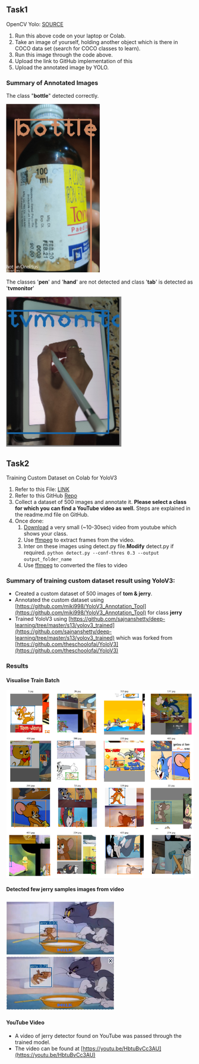 ## Task1
OpenCV Yolo: [SOURCE ](https://pysource.com/2019/06/27/yolo-object-detection-using-opencv-with-python/)

1. Run this above code on your laptop or Colab. 
2. Take an image of yourself, holding another object which is there in COCO data set (search for COCO classes to learn). 
3. Run this image through the code above. 
4. Upload the link to GitHub implementation of this
5. Upload the annotated image by YOLO. 

### Summary of Annotated Images
The class "**bottle**" detected correctly.

<img src="https://github.com/sajnanshetty/deep-learning/blob/master/s13/yolo_opencv/images/image4_detect.PNG">

The classes '**pen**' and '**hand**' are not detected and class '**tab**' is detected as '**tvmonitor**'

<img src="https://github.com/sajnanshetty/deep-learning/blob/master/s13/yolo_opencv/images/image3_detect.PNG">

## Task2
Training Custom Dataset on Colab for YoloV3
1.  Refer to this File: [LINK ](https://github.com/sajnanshetty/deep-learning/blob/master/s13/yolov3_trained/yolo_v3.ipynb)
2.  Refer to this GitHub [Repo](https://github.com/theschoolofai/YoloV3)
3.  Collect a dataset of 500 images and annotate it. **Please select a class for which you can find a YouTube video as well.** Steps are explained in the readme.md file on GitHub.
4.  Once done:
    1.  [Download](https://www.y2mate.com/en19)  a very small (~10-30sec) video from youtube which shows your class.
    2.  Use [ffmpeg](https://en.wikibooks.org/wiki/FFMPEG_An_Intermediate_Guide/image_sequence)  to extract frames from the video.
    3.  Inter on these images using detect.py file.**Modify** detect.py if required.
        `python detect.py --conf-thres 0.3 --output output_folder_name`
    4.  Use [ffmpeg](https://en.wikibooks.org/wiki/FFMPEG_An_Intermediate_Guide/image_sequence)  to converted the files to video

###	Summary of training custom dataset result using YoloV3:
- Created a custom dataset of 500 images of **tom & jerry**.
- Annotated the custom dataset using [https://github.com/miki998/YoloV3_Annotation_Tool](https://github.com/miki998/YoloV3_Annotation_Tool) for class **jerry**
- Trained YoloV3 using [https://github.com/sajnanshetty/deep-learning/tree/master/s13/yolov3_trained](https://github.com/sajnanshetty/deep-learning/tree/master/s13/yolov3_trained) which was forked from [https://github.com/theschoolofai/YoloV3](https://github.com/theschoolofai/YoloV3)

### Results

#### Visualise Train Batch
<img src="https://github.com/sajnanshetty/deep-learning/blob/master/s13/yolov3_trained/images/train_batch.PNG">

#### Detected few jerry samples images from video
<img src="https://github.com/sajnanshetty/deep-learning/blob/master/s13/yolov3_trained/images/detected_images.PNG" height="300">

#### YouTube Video
- A video of jerry detector found on YouTube was passed through the trained model. 
- The video can be found at [https://youtu.be/HbtuBvCc3AU](https://youtu.be/HbtuBvCc3AU)



